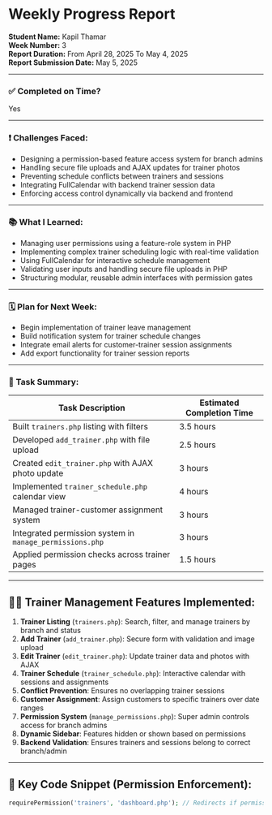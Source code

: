 # Weekly Progress Report

**Student Name:** Kapil Thamar  
**Week Number:** 3  
**Report Duration:** From April 28, 2025 To May 4, 2025  
**Report Submission Date:** May 5, 2025  

---

### ✅ Completed on Time?
Yes

---

### ❗ Challenges Faced:
- Designing a permission-based feature access system for branch admins
- Handling secure file uploads and AJAX updates for trainer photos
- Preventing schedule conflicts between trainers and sessions
- Integrating FullCalendar with backend trainer session data
- Enforcing access control dynamically via backend and frontend

---

### 📚 What I Learned:
- Managing user permissions using a feature-role system in PHP
- Implementing complex trainer scheduling logic with real-time validation
- Using FullCalendar for interactive schedule management
- Validating user inputs and handling secure file uploads in PHP
- Structuring modular, reusable admin interfaces with permission gates

---

### 🗓️ Plan for Next Week:
- Begin implementation of trainer leave management
- Build notification system for trainer schedule changes
- Integrate email alerts for customer-trainer session assignments
- Add export functionality for trainer session reports

---

### 📝 Task Summary:

| Task Description                                  | Estimated Completion Time |
|--------------------------------------------------|---------------------------|
| Built `trainers.php` listing with filters         | 3.5 hours                 |
| Developed `add_trainer.php` with file upload      | 2.5 hours                 |
| Created `edit_trainer.php` with AJAX photo update | 3 hours                   |
| Implemented `trainer_schedule.php` calendar view  | 4 hours                   |
| Managed trainer-customer assignment system        | 3 hours                   |
| Integrated permission system in `manage_permissions.php` | 3 hours        |
| Applied permission checks across trainer pages    | 1.5 hours                 |

---

## 🧑‍🏫 Trainer Management Features Implemented:

1. **Trainer Listing** (`trainers.php`): Search, filter, and manage trainers by branch and status  
2. **Add Trainer** (`add_trainer.php`): Secure form with validation and image upload  
3. **Edit Trainer** (`edit_trainer.php`): Update trainer data and photos with AJAX  
4. **Trainer Schedule** (`trainer_schedule.php`): Interactive calendar with sessions and assignments  
5. **Conflict Prevention**: Ensures no overlapping trainer sessions  
6. **Customer Assignment**: Assign customers to specific trainers over date ranges  
7. **Permission System** (`manage_permissions.php`): Super admin controls access for branch admins  
8. **Dynamic Sidebar**: Features hidden or shown based on permissions  
9. **Backend Validation**: Ensures trainers and sessions belong to correct branch/admin

---

## 🔐 Key Code Snippet (Permission Enforcement):

```php
requirePermission('trainers', 'dashboard.php'); // Redirects if permission missing
